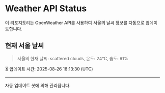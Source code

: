 
# Weather API Status

이 리포지토리는 OpenWeather API를 사용하여 서울의 날씨 정보를 자동으로 업데이트합니다.

## 현재 서울 날씨
> 서울의 현재 날씨: scattered clouds, 온도: 24°C, 습도: 91%

⏳ 업데이트 시간: 2025-08-26 18:13:30 (UTC)

---
자동 업데이트 봇에 의해 관리됩니다.
